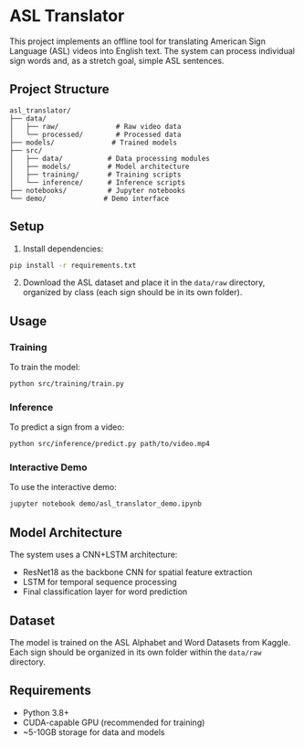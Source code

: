 # ASL Translator

This project implements an offline tool for translating American Sign Language (ASL) videos into English text. The system can process individual sign words and, as a stretch goal, simple ASL sentences.

## Project Structure

```
asl_translator/
├── data/
│   ├── raw/              # Raw video data
│   └── processed/        # Processed data
├── models/              # Trained models
├── src/
│   ├── data/           # Data processing modules
│   ├── models/         # Model architecture
│   ├── training/       # Training scripts
│   └── inference/      # Inference scripts
├── notebooks/          # Jupyter notebooks
└── demo/              # Demo interface
```

## Setup

1. Install dependencies:
```bash
pip install -r requirements.txt
```

2. Download the ASL dataset and place it in the `data/raw` directory, organized by class (each sign should be in its own folder).

## Usage

### Training

To train the model:
```bash
python src/training/train.py
```

### Inference

To predict a sign from a video:
```bash
python src/inference/predict.py path/to/video.mp4
```

### Interactive Demo

To use the interactive demo:
```bash
jupyter notebook demo/asl_translator_demo.ipynb
```

## Model Architecture

The system uses a CNN+LSTM architecture:
- ResNet18 as the backbone CNN for spatial feature extraction
- LSTM for temporal sequence processing
- Final classification layer for word prediction

## Dataset

The model is trained on the ASL Alphabet and Word Datasets from Kaggle. Each sign should be organized in its own folder within the `data/raw` directory.

## Requirements

- Python 3.8+
- CUDA-capable GPU (recommended for training)
- ~5-10GB storage for data and models 